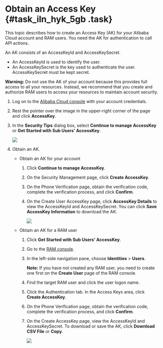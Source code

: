 # Obtain an Access Key {#task_iln_hyk_5gb .task}

This topic describes how to create an Access Key \(AK\) for your Alibaba Cloud account and RAM users. You need the AK for authentication to call API actions.

An AK consists of an AccessKeyId and AccessKeySecret.

-   An AccessKeyId is used to identify the user.
-   An AccessKeySecret is the key used to authenticate the user. AccessKeySecret must be kept secret.

**Warning:** Do not use the AK of your account because this provides full access to all your resources. Instead, we recommend that you create and authorize RAM users to access your resources to maintain account security.

1.  Log on to the [Alibaba Cloud console](https://home.console.aliyun.com/new?spm=a2c4g.11186623.2.13.b22b5f81PaDcNA#/) with your account credentials. 
2.  Rest the pointer over the image in the upper-right corner of the page and click **AccessKey**. 
3.  In the **Security Tips** dialog box, select **Continue to manage AccessKey** or **Get Started with Sub Users' AccessKey**. 

    ![](http://static-aliyun-doc.oss-cn-hangzhou.aliyuncs.com/assets/img/125197/155860418538859_en-US.png)

4.  Obtain an AK. 
    -   Obtain an AK for your account
        1.  Click **Continue to manage AccessKey**.
        2.  On the Security Management page, click **Create AccessKey**.
        3.  On the Phone Verification page, obtain the verification code, complete the verification process, and click **Confirm**.
        4.  On the Create User AccessKey page, click **AccessKey Details** to view the AccessKeyId and AccessKeySecret. You can click **Save AccessKey Information** to download the AK.

            ![](http://static-aliyun-doc.oss-cn-hangzhou.aliyuncs.com/assets/img/125197/155860418538862_en-US.png)

    -   Obtain an AK for a RAM user
        1.  Click **Get Started with Sub Users' AccessKey**.
        2.  Go to the [RAM console](https://ram.console.aliyun.com/users/new).
        3.  In the left-side navigation pane, choose **Identities** \> **Users**.

            **Note:** If you have not created any RAM user, you need to create one first on the **Create User** page of the RAM console.

        4.  Find the target RAM user and click the user logon name.
        5.  Click the Authentication tab. In the Access Keys area, click **Create AccessKey**.
        6.  On the Phone Verification page, obtain the verification code, complete the verification process, and click **Confirm**.
        7.  On the Create AccessKey page, view the AccessKeyId and AccessKeySecret. To download or save the AK, click **Download CSV File** or **Copy**.

            ![](http://static-aliyun-doc.oss-cn-hangzhou.aliyuncs.com/assets/img/125197/155860418538866_en-US.png)


